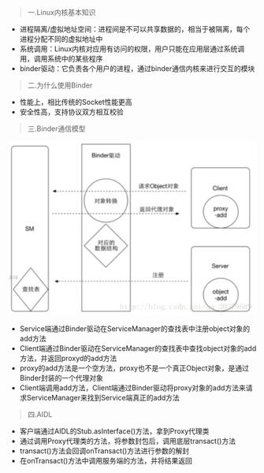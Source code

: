 > 一.Linux内核基本知识

* 进程隔离/虚拟地址空间：进程间是不可以共享数据的，相当于被隔离，每个进程分配不同的虚拟地址中
* 系统调用：Linux内核对应用有访问的权限，用户只能在应用层通过系统调用，调用系统中的某些程序
* binder驱动：它负责各个用户的进程，通过binder通信内核来进行交互的模块

> 二.为什么使用Binder

* 性能上，相比传统的Socket性能更高
* 安全性高，支持协议双方相互校验

> 三.Binder通信模型

![](/assets/import_Binder.png)

* Service端通过Binder驱动在ServiceManager的查找表中注册object对象的add方法
* Client端通过Binder驱动在ServiceManager的查找表中查找object对象的add方法，并返回proxyd的add方法
* proxy的add方法是一个空方法，proxy也不是一个真正Object对象，是通过Binder封装的一个代理对象
* Client端调用add方法，Client端通过Binder驱动将proxy对象的add方法来请求ServiceManager来找到Service端真正的add方法

> 四.AIDL

* 客户端通过AIDL的Stub.asInterface\(\)方法，拿到Proxy代理类
* 通过调用Proxy代理类的方法，将参数封包后，调用底层transact\(\)方法
* transact\(\)方法会回调onTransact\(\)方法进行参数的解封
* 在onTransact\(\)方法中调用服务端的方法，并将结果返回



